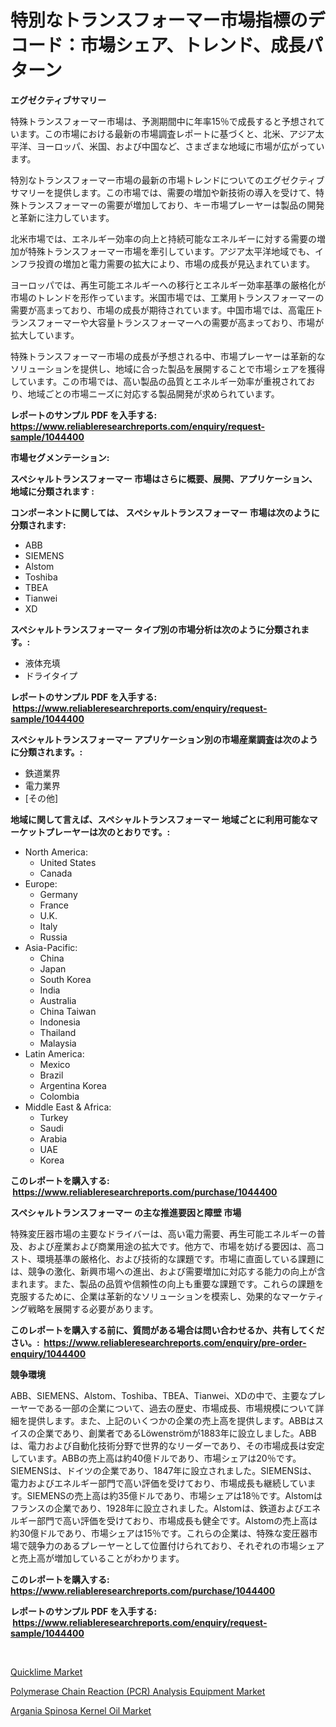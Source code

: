 <p><h1>特別なトランスフォーマー市場指標のデコード：市場シェア、トレンド、成長パターン</h1></p><p><strong>エグゼクティブサマリー</strong></p>
<p><p>特殊トランスフォーマー市場は、予測期間中に年率15％で成長すると予想されています。この市場における最新の市場調査レポートに基づくと、北米、アジア太平洋、ヨーロッパ、米国、および中国など、さまざまな地域に市場が広がっています。</p><p>特別なトランスフォーマー市場の最新の市場トレンドについてのエグゼクティブサマリーを提供します。この市場では、需要の増加や新技術の導入を受けて、特殊トランスフォーマーの需要が増加しており、キー市場プレーヤーは製品の開発と革新に注力しています。</p><p>北米市場では、エネルギー効率の向上と持続可能なエネルギーに対する需要の増加が特殊トランスフォーマー市場を牽引しています。アジア太平洋地域でも、インフラ投資の増加と電力需要の拡大により、市場の成長が見込まれています。</p><p>ヨーロッパでは、再生可能エネルギーへの移行とエネルギー効率基準の厳格化が市場のトレンドを形作っています。米国市場では、工業用トランスフォーマーの需要が高まっており、市場の成長が期待されています。中国市場では、高電圧トランスフォーマーや大容量トランスフォーマーへの需要が高まっており、市場が拡大しています。</p><p>特殊トランスフォーマー市場の成長が予想される中、市場プレーヤーは革新的なソリューションを提供し、地域に合った製品を展開することで市場シェアを獲得しています。この市場では、高い製品の品質とエネルギー効率が重視されており、地域ごとの市場ニーズに対応する製品開発が求められています。</p></p>
<p><strong>レポートのサンプル PDF を入手する: <a href="https://www.reliableresearchreports.com/enquiry/request-sample/1044400">https://www.reliableresearchreports.com/enquiry/request-sample/1044400</a></strong></p>
<p><strong>市場セグメンテーション:</strong></p>
<p><strong> スペシャルトランスフォーマー 市場はさらに概要、展開、アプリケーション、地域に分類されます :</strong></p>
<p><strong>コンポーネントに関しては、 スペシャルトランスフォーマー 市場は次のように分類されます: &nbsp;</strong></p>
<p><ul><li>ABB</li><li>SIEMENS</li><li>Alstom</li><li>Toshiba</li><li>TBEA</li><li>Tianwei</li><li>XD</li></ul></p>
<p><strong> スペシャルトランスフォーマー タイプ別の市場分析は次のように分類されます。:</strong></p>
<p><ul><li>液体充填</li><li>ドライタイプ</li></ul></p>
<p><strong>レポートのサンプル PDF を入手する: &nbsp;<a href="https://www.reliableresearchreports.com/enquiry/request-sample/1044400">https://www.reliableresearchreports.com/enquiry/request-sample/1044400</a></strong></p>
<p><strong> スペシャルトランスフォーマー アプリケーション別の市場産業調査は次のように分類されます。:</strong></p>
<p><ul><li>鉄道業界</li><li>電力業界</li><li>[その他]</li></ul></p>
<p><strong>地域に関して言えば、スペシャルトランスフォーマー 地域ごとに利用可能なマーケットプレーヤーは次のとおりです。:</strong></p>
<p><ul>
    <li>
        North America:
        <ul>
            <li>United States</li>
            <li>Canada</li>
        </ul>
    </li>
    <li>
        Europe:
        <ul>
            <li>Germany</li>
            <li>France</li>
            <li>U.K.</li>
            <li>Italy</li>
            <li>Russia</li>
        </ul>
    </li>
    <li>
        Asia-Pacific:
        <ul>
            <li>China</li>
            <li>Japan</li>
            <li>South Korea</li>
            <li>India</li>
            <li>Australia</li>
            <li>China Taiwan</li>
            <li>Indonesia</li>
            <li>Thailand</li>
            <li>Malaysia</li>
        </ul>
    </li>
    <li>
        Latin America:
        <ul>
            <li>Mexico</li>
            <li>Brazil</li>
            <li>Argentina Korea</li>
            <li>Colombia</li>
        </ul>
    </li>
    <li>
        Middle East & Africa:
        <ul>
            <li>Turkey</li>
            <li>Saudi</li>
            <li>Arabia</li>
            <li>UAE</li>
            <li>Korea</li>
        </ul>
    </li>
    </ul></p>
<p><strong>このレポートを購入する: &nbsp;<a href="https://www.reliableresearchreports.com/purchase/1044400">https://www.reliableresearchreports.com/purchase/1044400</a></strong></p>
<p><strong>スペシャルトランスフォーマー の主な推進要因と障壁 市場</strong></p>
<p><p>特殊変圧器市場の主要なドライバーは、高い電力需要、再生可能エネルギーの普及、および産業および商業用途の拡大です。他方で、市場を妨げる要因は、高コスト、環境基準の厳格化、および技術的な課題です。市場に直面している課題には、競争の激化、新興市場への進出、および需要増加に対応する能力の向上が含まれます。また、製品の品質や信頼性の向上も重要な課題です。これらの課題を克服するために、企業は革新的なソリューションを模索し、効果的なマーケティング戦略を展開する必要があります。</p></p>
<p><strong>このレポートを購入する前に、質問がある場合は問い合わせるか、共有してください。:&nbsp; <a href="https://www.reliableresearchreports.com/enquiry/pre-order-enquiry/1044400">https://www.reliableresearchreports.com/enquiry/pre-order-enquiry/1044400</a></strong></p>
<p><strong>競争環境</strong></p>
<p><p>ABB、SIEMENS、Alstom、Toshiba、TBEA、Tianwei、XDの中で、主要なプレーヤーである一部の企業について、過去の歴史、市場成長、市場規模について詳細を提供します。また、上記のいくつかの企業の売上高を提供します。ABBはスイスの企業であり、創業者であるLöwenströmが1883年に設立しました。ABBは、電力および自動化技術分野で世界的なリーダーであり、その市場成長は安定しています。ABBの売上高は約40億ドルであり、市場シェアは20％です。SIEMENSは、ドイツの企業であり、1847年に設立されました。SIEMENSは、電力およびエネルギー部門で高い評価を受けており、市場成長も継続しています。SIEMENSの売上高は約35億ドルであり、市場シェアは18％です。Alstomはフランスの企業であり、1928年に設立されました。Alstomは、鉄道およびエネルギー部門で高い評価を受けており、市場成長も健全です。Alstomの売上高は約30億ドルであり、市場シェアは15％です。これらの企業は、特殊な変圧器市場で競争力のあるプレーヤーとして位置付けられており、それぞれの市場シェアと売上高が増加していることがわかります。</p></p>
<p><strong>このレポートを購入する: &nbsp; <a href="https://www.reliableresearchreports.com/purchase/1044400">https://www.reliableresearchreports.com/purchase/1044400</a></strong></p>
<p><strong>レポートのサンプル PDF を入手する: &nbsp;<a href="https://www.reliableresearchreports.com/enquiry/request-sample/1044400">https://www.reliableresearchreports.com/enquiry/request-sample/1044400</a></strong><strong></strong></p>
<p>&nbsp;</p>
<p><p><a href="https://github.com/Alonsoolds3wq1d81czn8rbol/Market-Research-Report-List-1/blob/main/quicklime-market.md">Quicklime Market</a></p><p><a href="https://view.publitas.com/reportprime-1/polymerase-chain-reaction-pcr-analysis-equipment-market-size-market-share-and-global-market-analysis-report-2023-2030/">Polymerase Chain Reaction (PCR) Analysis Equipment Market</a></p><p><a href="https://view.publitas.com/reportprime-1/argania-spinosa-kernel-oil-market-size-growing-and-forecasted-for-period-from-2023-2030-and-provides-complete-market-analysis-of-this-market/">Argania Spinosa Kernel Oil Market</a></p></p>